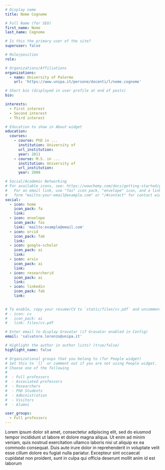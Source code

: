 ```yaml
---
# Display name
title: Nome Cognome

# Full Name (for SEO)
first_name: Nome
last_name: Cognome

# Is this the primary user of the site?
superuser: false

# Role/position
role: 

# Organizations/Affiliations
organizations:
  - name: University of Palermo
    url: 'https://www.unipa.it/persone/docenti/l/nome.cognome'

# Short bio (displayed in user profile at end of posts)
bio: 

interests:
  - First interest
  - Second interest
  - Third interest

# Education to show in About widget
education:
  courses:
    - course: PhD in ...
      institution: University of
      url_institution: 
      year: 2011
    - course: M.S. in ...
      institution: University of
      url_institution: 
      year: 2008

# Social/Academic Networking
# For available icons, see: https://wowchemy.com/docs/getting-started/page-builder/#icons
#   For an email link, use "fas" icon pack, "envelope" icon, and a link in the
#   form "mailto:your-email@example.com" or "/#contact" for contact widget.
social:
  - icon: home
    icon_pack: fa
    link: 
  - icon: envelope
    icon_pack: fas
    link: 'mailto:example@email.com'
  - icon: orcid
    icon_pack: fab
    link: 
  - icon: google-scholar 
    icon_pack: ai
    link: 
  - icon: arxiv
    icon_pack: ai
    link: 
  - icon: researcherid
    icon_pack: ai
    link: 
  - icon: linkedin
    icon_pack: fab
    link: 
  

# To enable, copy your resume/CV to `static/files/cv.pdf` and uncomment the lines below.
# - icon: cv
#   icon_pack: ai
#   link: files/cv.pdf

# Enter email to display Gravatar (if Gravatar enabled in Config)
email: 'salvatore.lorenzo@unipa.it'

# Highlight the author in author lists? (true/false)
highlight_name: false

# Organizational groups that you belong to (for People widget)
# Set this to `[]` or comment out if you are not using People widget.
# Choose one of the following
#
#  - Full professors
#  - Associated professors
#  - Researchers
#  - PhD Students
#  - Administration
#  - Visitors
#  - Alumni

user_groups:
  - Full professors
---
```


Lorem ipsum dolor sit amet, consectetur adipiscing elit, sed do eiusmod tempor incididunt ut labore et dolore magna aliqua. Ut enim ad minim veniam, quis nostrud exercitation ullamco laboris nisi ut aliquip ex ea commodo consequat. Duis aute irure dolor in reprehenderit in voluptate velit esse cillum dolore eu fugiat nulla pariatur. Excepteur sint occaecat cupidatat non proident, sunt in culpa qui officia deserunt mollit anim id est laborum